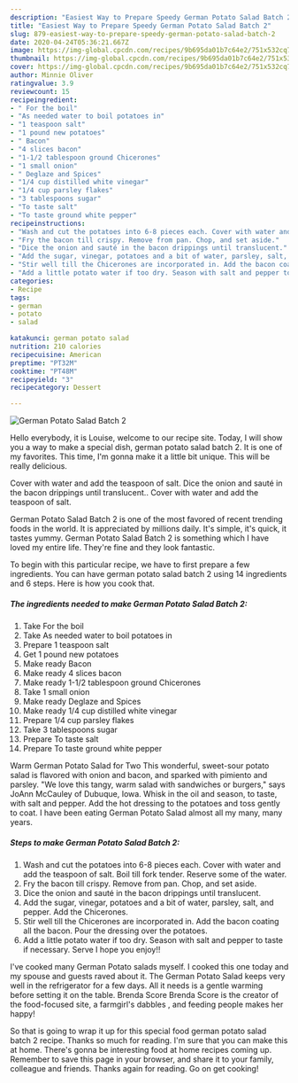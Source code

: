 ```yaml
---
description: "Easiest Way to Prepare Speedy German Potato Salad Batch 2"
title: "Easiest Way to Prepare Speedy German Potato Salad Batch 2"
slug: 879-easiest-way-to-prepare-speedy-german-potato-salad-batch-2
date: 2020-04-24T05:36:21.667Z
image: https://img-global.cpcdn.com/recipes/9b695da01b7c64e2/751x532cq70/german-potato-salad-batch-2-recipe-main-photo.jpg
thumbnail: https://img-global.cpcdn.com/recipes/9b695da01b7c64e2/751x532cq70/german-potato-salad-batch-2-recipe-main-photo.jpg
cover: https://img-global.cpcdn.com/recipes/9b695da01b7c64e2/751x532cq70/german-potato-salad-batch-2-recipe-main-photo.jpg
author: Minnie Oliver
ratingvalue: 3.9
reviewcount: 15
recipeingredient:
- " For the boil"
- "As needed water to boil potatoes in"
- "1 teaspoon salt"
- "1 pound new potatoes"
- " Bacon"
- "4 slices bacon"
- "1-1/2 tablespoon ground Chicerones"
- "1 small onion"
- " Deglaze and Spices"
- "1/4 cup distilled white vinegar"
- "1/4 cup parsley flakes"
- "3 tablespoons sugar"
- "To taste salt"
- "To taste ground white pepper"
recipeinstructions:
- "Wash and cut the potatoes into 6-8 pieces each. Cover with water and add the teaspoon of salt. Boil till fork tender. Reserve some of the water."
- "Fry the bacon till crispy. Remove from pan. Chop, and set aside."
- "Dice the onion and sauté in the bacon drippings until translucent."
- "Add the sugar, vinegar, potatoes and a bit of water, parsley, salt, and pepper. Add the Chicerones."
- "Stir well till the Chicerones are incorporated in. Add the bacon coating all the bacon. Pour the dressing over the potatoes."
- "Add a little potato water if too dry. Season with salt and pepper to taste if necessary. Serve I hope you enjoy!!"
categories:
- Recipe
tags:
- german
- potato
- salad

katakunci: german potato salad 
nutrition: 210 calories
recipecuisine: American
preptime: "PT32M"
cooktime: "PT48M"
recipeyield: "3"
recipecategory: Dessert

---
```



![German Potato Salad Batch 2](https://img-global.cpcdn.com/recipes/9b695da01b7c64e2/751x532cq70/german-potato-salad-batch-2-recipe-main-photo.jpg)

Hello everybody, it is Louise, welcome to our recipe site. Today, I will show you a way to make a special dish, german potato salad batch 2. It is one of my favorites. This time, I'm gonna make it a little bit unique. This will be really delicious.

Cover with water and add the teaspoon of salt. Dice the onion and sauté in the bacon drippings until translucent.. Cover with water and add the teaspoon of salt.

German Potato Salad Batch 2 is one of the most favored of recent trending foods in the world. It is appreciated by millions daily. It's simple, it's quick, it tastes yummy. German Potato Salad Batch 2 is something which I have loved my entire life. They're fine and they look fantastic.


To begin with this particular recipe, we have to first prepare a few ingredients. You can have german potato salad batch 2 using 14 ingredients and 6 steps. Here is how you cook that.

<!--inarticleads1-->

##### The ingredients needed to make German Potato Salad Batch 2:

1. Take  For the boil
1. Take As needed water to boil potatoes in
1. Prepare 1 teaspoon salt
1. Get 1 pound new potatoes
1. Make ready  Bacon
1. Make ready 4 slices bacon
1. Make ready 1-1/2 tablespoon ground Chicerones
1. Take 1 small onion
1. Make ready  Deglaze and Spices
1. Make ready 1/4 cup distilled white vinegar
1. Prepare 1/4 cup parsley flakes
1. Take 3 tablespoons sugar
1. Prepare To taste salt
1. Prepare To taste ground white pepper


Warm German Potato Salad for Two This wonderful, sweet-sour potato salad is flavored with onion and bacon, and sparked with pimiento and parsley. &#34;We love this tangy, warm salad with sandwiches or burgers,&#34; says JoAnn McCauley of Dubuque, Iowa. Whisk in the oil and season, to taste, with salt and pepper. Add the hot dressing to the potatoes and toss gently to coat. I have been eating German Potato Salad almost all my many, many years. 

<!--inarticleads2-->

##### Steps to make German Potato Salad Batch 2:

1. Wash and cut the potatoes into 6-8 pieces each. Cover with water and add the teaspoon of salt. Boil till fork tender. Reserve some of the water.
1. Fry the bacon till crispy. Remove from pan. Chop, and set aside.
1. Dice the onion and sauté in the bacon drippings until translucent.
1. Add the sugar, vinegar, potatoes and a bit of water, parsley, salt, and pepper. Add the Chicerones.
1. Stir well till the Chicerones are incorporated in. Add the bacon coating all the bacon. Pour the dressing over the potatoes.
1. Add a little potato water if too dry. Season with salt and pepper to taste if necessary. Serve I hope you enjoy!!


I&#39;ve cooked many German Potato salads myself. I cooked this one today and my spouse and guests raved about it. The German Potato Salad keeps very well in the refrigerator for a few days. All it needs is a gentle warming before setting it on the table. Brenda Score Brenda Score is the creator of the food-focused site, a farmgirl&#39;s dabbles , and feeding people makes her happy! 

So that is going to wrap it up for this special food german potato salad batch 2 recipe. Thanks so much for reading. I'm sure that you can make this at home. There's gonna be interesting food at home recipes coming up. Remember to save this page in your browser, and share it to your family, colleague and friends. Thanks again for reading. Go on get cooking!
